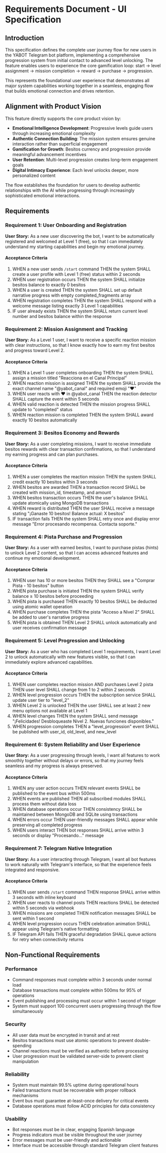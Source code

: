 # Requirements Document - UI Specification

## Introduction

This specification defines the complete user journey flow for new users in the YABOT Telegram bot platform, implementing a comprehensive progression system from initial contact to advanced level unlocking. The feature enables users to experience the core gamification loop: start → level assignment → mission completion → reward → purchase → progression.

This represents the foundational user experience that demonstrates all major system capabilities working together in a seamless, engaging flow that builds emotional connection and drives retention.

## Alignment with Product Vision

This feature directly supports the core product vision by:

- **Emotional Intelligence Development**: Progressive levels guide users through increasing emotional complexity
- **Authentic Connection Building**: The mission system ensures genuine interaction rather than superficial engagement
- **Gamification for Growth**: Besitos currency and progression provide meaningful advancement incentives
- **User Retention**: Multi-level progression creates long-term engagement goals
- **Digital Intimacy Experience**: Each level unlocks deeper, more personalized content

The flow establishes the foundation for users to develop authentic relationships with the AI while progressing through increasingly sophisticated emotional interactions.

## Requirements

### Requirement 1: User Onboarding and Registration

**User Story:** As a new user discovering the bot, I want to be automatically registered and welcomed at Level 1 (free), so that I can immediately understand my starting capabilities and begin my emotional journey.

#### Acceptance Criteria

1. WHEN a new user sends `/start` command THEN the system SHALL create a user profile with Level 1 (free) status within 2 seconds
2. WHEN user registration occurs THEN the system SHALL initialize besitos balance to exactly 0 besitos
3. WHEN a user is created THEN the system SHALL set up default narrative progress with empty completed_fragments array
4. WHEN registration completes THEN the system SHALL respond with a welcome message listing exactly 3 Level 1 capabilities
5. IF user already exists THEN the system SHALL return current level number and besitos balance within the response

### Requirement 2: Mission Assignment and Tracking

**User Story:** As a Level 1 user, I want to receive a specific reaction mission with clear instructions, so that I know exactly how to earn my first besitos and progress toward Level 2.

#### Acceptance Criteria

1. WHEN a Level 1 user completes onboarding THEN the system SHALL assign a mission titled "Reacciona en el Canal Principal"
2. WHEN reaction mission is assigned THEN the system SHALL provide the exact channel name "@yabot_canal" and required emoji "❤️"
3. WHEN user reacts with ❤️ in @yabot_canal THEN the reaction detector SHALL capture the event within 5 seconds
4. WHEN valid reaction is detected THEN the mission progress SHALL update to "completed" status
5. WHEN reaction mission is completed THEN the system SHALL award exactly 10 besitos automatically

### Requirement 3: Besitos Economy and Rewards

**User Story:** As a user completing missions, I want to receive immediate besitos rewards with clear transaction confirmations, so that I understand my earning progress and can plan purchases.

#### Acceptance Criteria

1. WHEN a user completes the reaction mission THEN the system SHALL credit exactly 10 besitos within 3 seconds
2. WHEN besitos are awarded THEN a transaction record SHALL be created with mission_id, timestamp, and amount
3. WHEN besitos transaction occurs THEN the user's balance SHALL update atomically using MongoDB transactions
4. WHEN reward is distributed THEN the user SHALL receive a message stating "¡Ganaste 10 besitos! Balance actual: X besitos"
5. IF transaction fails THEN the system SHALL retry once and display error message "Error procesando recompensa. Contacta soporte."

### Requirement 4: Pista Purchase and Progression

**User Story:** As a user with earned besitos, I want to purchase pistas (hints) to unlock Level 2 content, so that I can access advanced features and continue my emotional development.

#### Acceptance Criteria

1. WHEN user has 10 or more besitos THEN they SHALL see a "Comprar Pista - 10 besitos" button
2. WHEN pista purchase is initiated THEN the system SHALL verify balance ≥ 10 besitos before proceeding
3. WHEN pista is purchased THEN exactly 10 besitos SHALL be deducted using atomic wallet operation
4. WHEN purchase completes THEN the pista "Acceso a Nivel 2" SHALL be added to user's narrative progress
5. WHEN pista is obtained THEN Level 2 SHALL unlock automatically and user receives confirmation message

### Requirement 5: Level Progression and Unlocking

**User Story:** As a user who has completed Level 1 requirements, I want Level 2 to unlock automatically with new features visible, so that I can immediately explore advanced capabilities.

#### Acceptance Criteria

1. WHEN user completes reaction mission AND purchases Level 2 pista THEN user level SHALL change from 1 to 2 within 2 seconds
2. WHEN level progression occurs THEN the subscription service SHALL update user tier to "level_2"
3. WHEN Level 2 is unlocked THEN the user SHALL see at least 2 new menu options not available at Level 1
4. WHEN level changes THEN the system SHALL send message "¡Felicidades! Desbloqueaste Nivel 2. Nuevas funciones disponibles."
5. WHEN progression completes THEN a "level_progression" event SHALL be published with user_id, old_level, and new_level

### Requirement 6: System Reliability and User Experience

**User Story:** As a user progressing through levels, I want all features to work smoothly together without delays or errors, so that my journey feels seamless and my progress is always preserved.

#### Acceptance Criteria

1. WHEN any user action occurs THEN relevant events SHALL be published to the event bus within 500ms
2. WHEN events are published THEN all subscribed modules SHALL process them without data loss
3. WHEN database operations occur THEN consistency SHALL be maintained between MongoDB and SQLite using transactions
4. WHEN errors occur THEN user-friendly messages SHALL appear while preserving all completed progress
5. WHEN users interact THEN bot responses SHALL arrive within 3 seconds or display "Procesando..." message

### Requirement 7: Telegram Native Integration

**User Story:** As a user interacting through Telegram, I want all bot features to work naturally with Telegram's interface, so that the experience feels integrated and responsive.

#### Acceptance Criteria

1. WHEN user sends `/start` command THEN response SHALL arrive within 3 seconds with inline keyboard
2. WHEN user reacts to channel posts THEN reactions SHALL be detected within 5 seconds via webhook
3. WHEN missions are completed THEN notification messages SHALL be sent within 1 second
4. WHEN level progression occurs THEN celebration animation SHALL appear using Telegram's native formatting
5. IF Telegram API fails THEN graceful degradation SHALL queue actions for retry when connectivity returns

## Non-Functional Requirements

### Performance
- Command responses must complete within 3 seconds under normal load
- Database transactions must complete within 500ms for 95% of operations
- Event publishing and processing must occur within 1 second of trigger
- System must support 100 concurrent users progressing through the flow simultaneously

### Security
- All user data must be encrypted in transit and at rest
- Besitos transactions must use atomic operations to prevent double-spending
- Channel reactions must be verified as authentic before processing
- User progression must be validated server-side to prevent client manipulation

### Reliability
- System must maintain 99.5% uptime during operational hours
- Failed transactions must be recoverable with proper rollback mechanisms
- Event bus must guarantee at-least-once delivery for critical events
- Database operations must follow ACID principles for data consistency

### Usability
- Bot responses must be in clear, engaging Spanish language
- Progress indicators must be visible throughout the user journey
- Error messages must be user-friendly and actionable
- Interface must be accessible through standard Telegram client features